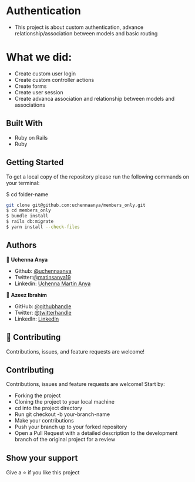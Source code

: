 # Authentication

- This project is about custom authentication, advance relationship/association between models and basic routing

# What we did:
- Create custom user login
- Create custom controller actions
- Create forms
- Create user session
- Create advanca association and relationship between models and associations

## Built With

- Ruby on Rails
- Ruby

## Getting Started

To get a local copy of the repository please run the following commands on your terminal:

$ cd  folder-name

~~~bash
git clone git@github.com:uchennaanya/members_only.git
$ cd members_only
$ bundle install 
$ rails db:migrate
$ yarn install --check-files
~~~

## Authors

👤  **Uchenna Anya**
- Github: [@uchennaanya](https://github.com/uchennaanya)
- Twitter:[@matinsanya19](https://twitter.com/matinsanya19)
- Linkedin: [Uchenna Martin Anya](https://linkedin.com/Uchenna-Anya)

👤 **Azeez Ibrahim**

- GitHub: [@githubhandle](https://github.com/kunmi02)
- Twitter: [@twitterhandle](https://twitter.com/akinkunmi006)
- LinkedIn: [LinkedIn](https://linkedin.com/akinkunmi006)

## 🤝 Contributing

Contributions, issues, and feature requests are welcome!

## **Contributing**

Contributions, issues and feature requests are welcome! Start by:

- Forking the project
- Cloning the project to your local machine
- cd into the project directory
- Run git checkout -b your-branch-name
- Make your contributions
- Push your branch up to your forked repository
- Open a Pull Request with a detailed description to the development branch of the original project for a review

## Show your support

Give a ⭐️ if you like this project
